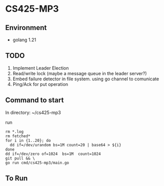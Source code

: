 # CS425-MP3

## Environment
* golang 1.21


## TODO
1. Implement Leader Election
2. Read/write lock (maybe a message queue in the leader server?)
3. Embed failure detector in file system. using go channel to comunicate
4. Ping/Ack for put operation
    
## Command to start
In directory: ~/cs425-mp3

run 

```
rm *.log
rm fetched*
for i in {1..20}; do
  dd if=/dev/urandom bs=1M count=20 | base64 > ${i}
done
dd if=/dev/zero of=1024  bs=1M  count=1024
git pull && \
go run cmd/cs425-mp3/main.go
```


## To Run
